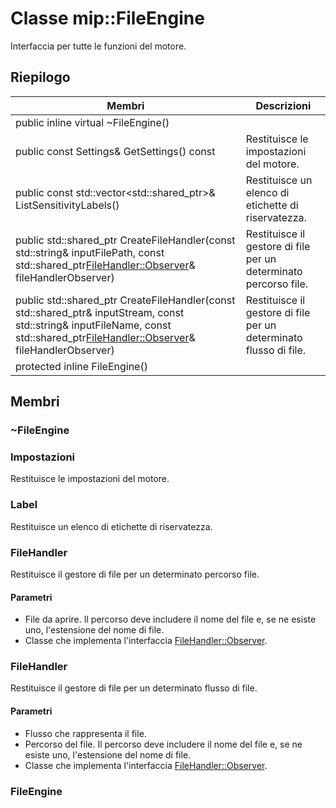 # <a name="class-mipfileengine"></a>Classe mip::FileEngine 
Interfaccia per tutte le funzioni del motore.
  
## <a name="summary"></a>Riepilogo
 Membri                        | Descrizioni                                
--------------------------------|---------------------------------------------
public inline virtual ~FileEngine()  |  
public const Settings& GetSettings() const  |  Restituisce le impostazioni del motore.
public const std::vector<std::shared_ptr<Label>>& ListSensitivityLabels()  |  Restituisce un elenco di etichette di riservatezza.
public std::shared_ptr<FileHandler> CreateFileHandler(const std::string& inputFilePath, const std::shared_ptr<FileHandler::Observer>& fileHandlerObserver)  |  Restituisce il gestore di file per un determinato percorso file.
public std::shared_ptr<FileHandler> CreateFileHandler(const std::shared_ptr<Stream>& inputStream, const std::string& inputFileName, const std::shared_ptr<FileHandler::Observer>& fileHandlerObserver)  |  Restituisce il gestore di file per un determinato flusso di file.
protected inline FileEngine()  |  
  
## <a name="members"></a>Membri
  
### <a name="fileengine"></a>~FileEngine
  
### <a name="settings"></a>Impostazioni
Restituisce le impostazioni del motore.
  
### <a name="label"></a>Label
Restituisce un elenco di etichette di riservatezza.
  
### <a name="filehandler"></a>FileHandler
Restituisce il gestore di file per un determinato percorso file.
  
#### <a name="parameters"></a>Parametri
* File da aprire. Il percorso deve includere il nome del file e, se ne esiste uno, l'estensione del nome di file. 
* Classe che implementa l'interfaccia [FileHandler::Observer](#classmip_1_1_file_handler_1_1_observer).
  
### <a name="filehandler"></a>FileHandler
Restituisce il gestore di file per un determinato flusso di file.
  
#### <a name="parameters"></a>Parametri
* Flusso che rappresenta il file. 
* Percorso del file. Il percorso deve includere il nome del file e, se ne esiste uno, l'estensione del nome di file. 
* Classe che implementa l'interfaccia [FileHandler::Observer](#classmip_1_1_file_handler_1_1_observer).
  
### <a name="fileengine"></a>FileEngine